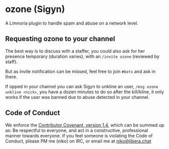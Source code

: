 # ozone (Sigyn)

A Limnoria plugin to handle spam and abuse on a network level.

## Requesting ozone to your channel

The best way is to discuss with a staffer, you could also ask for her presence temporary (duration varies), with an `/invite ozone` (reviewed by staff).

But as invite notification can be missed, feel free to join `#bots` and ask in there.

If opped in your channel you can ask Sigyn to unkline an user, `/msg ozone unkline <nick>`, you have a dozen minutes to do so after the kill/kline, it only works if the user was banned due to abuse detected in your channel.


## Code of Conduct

We enforce the
[Contributor Covenant, version 1.4](https://www.contributor-covenant.org/version/1/4/code-of-conduct.html),
which can be summed up as: Be respectful to everyone, and act in a constructive,
professional manner towards everyone. If you feel someone is violating the Code
of Conduct, please PM me (niko) on IRC, or email me at niko@libera.chat
